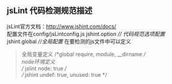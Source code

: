 ## jsLint 代码检测规范描述
jsLint官方文档：[http://www.jshint.com/docs/ ](http://www.jshint.com/docs/  "jshint 官方文档")   
配置文件在config/jsLintconfig.js
jshint.option *// 代码规范选项配置*
jshint.global *//全局配置*
在要检测的js文件中可以定义
>全局变量定义
> /*global require, module,  __dirname */  
>node环境定义  
> /* jslint node: true */  
>/* jshint undef: true, unused: true */